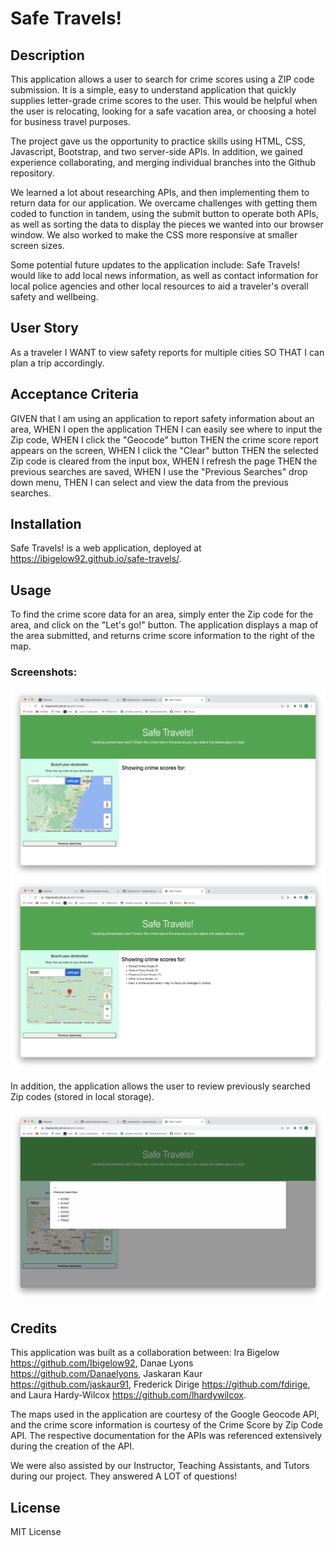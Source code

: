 # Safe Travels!

## Description

This application allows a user to search for crime scores using a ZIP code submission.  It is a simple, easy to understand application that quickly supplies letter-grade crime scores to the user.  This would be helpful when the user is relocating, looking for a safe vacation area, or choosing a hotel for business travel purposes.

The project gave us the opportunity to practice skills using HTML, CSS, Javascript, Bootstrap, and two server-side APIs.  In addition, we gained experience collaborating, and merging individual branches into the Github repository.

We learned a lot about researching APIs, and then implementing them to return data for our application.  We overcame challenges with getting them coded to function in tandem, using the submit button to operate both APIs, as well as sorting the data to display the pieces we wanted into our browser window.  We also worked to make the CSS more responsive at smaller screen sizes.

Some potential future updates to the application include:  Safe Travels! would like to add local news information, as well as contact information for local police agencies and other local resources to aid a traveler's overall safety and wellbeing.

## User Story

As a traveler
I WANT to view safety reports for multiple cities
SO THAT I can plan a trip accordingly.

## Acceptance Criteria

GIVEN that I am using an application to report safety information about an area,
WHEN I open the application
THEN I can easily see where to input the Zip code,
WHEN I click the "Geocode" button
THEN the crime score report appears on the screen,
WHEN I click the "Clear" button
THEN the selected Zip code is cleared from the input box,
WHEN I refresh the page
THEN the previous searches are saved,
WHEN I use the "Previous Searches" drop down menu,
THEN I can select and view the data from the previous searches.

## Installation

Safe Travels! is a web application, deployed at https://ibigelow92.github.io/safe-travels/.

## Usage

To find the crime score data for an area, simply enter the Zip code for the area, and click on the "Let's go!" button.  The application displays a map of the area submitted, and returns crime score information to the right of the map.

### Screenshots:

![Safe-Travels](Assets/Safe-Travels.png)
![Search-Crime-Score](Assets/Search-crime-score.png)

In addition, the application allows the user to review previously searched Zip codes (stored in local storage).

![Previous-Searches](Assets/Previous-Searches.png)

## Credits

This application was built as a collaboration between:
Ira Bigelow https://github.com/Ibigelow92,
Danae Lyons https://github.com/Danaelyons, 
Jaskaran Kaur https://github.com/jaskaur91, 
Frederick Dirige https://github.com/fdirige, 
and Laura Hardy-Wilcox https://github.com/lhardywilcox.

The maps used in the application are courtesy of the Google Geocode API, and the crime score information is courtesy of the Crime Score by Zip Code API.  The respective documentation for the APIs was referenced extensively during the creation of the API.

We were also assisted by our Instructor, Teaching Assistants, and Tutors during our project.  They answered A LOT of questions!

## License

MIT License

